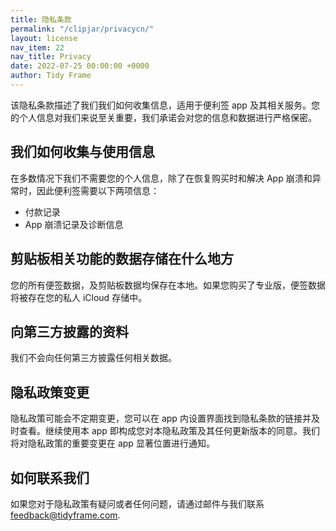 ```yaml
---
title: 隐私条款
permalink: "/clipjar/privacycn/"
layout: license
nav_item: 22
nav_title: Privacy
date: 2022-07-25 00:00:00 +0000
author: Tidy Frame
---
```


该隐私条款描述了我们我们如何收集信息，适用于便利签 app 及其相关服务。您的个人信息对我们来说至关重要，我们承诺会对您的信息和数据进行严格保密。

## 我们如何收集与使用信息

在多数情况下我们不需要您的个人信息，除了在恢复购买时和解决 App 崩溃和异常时，因此便利签需要以下两项信息：

* 付款记录
* App 崩溃记录及诊断信息

## 剪贴板相关功能的数据存储在什么地方

您的所有便签数据，及剪贴板数据均保存在本地。如果您购买了专业版，便签数据将被存在您的私人 iCloud 存储中。

## 向第三方披露的资料

我们不会向任何第三方披露任何相关数据。

## 隐私政策变更

隐私政策可能会不定期变更，您可以在 app 内设置界面找到隐私条款的链接并及时查看。继续使用本 app 即构成您对本隐私政策及其任何更新版本的同意。我们将对隐私政策的重要变更在 app 显著位置进行通知。

## 如何联系我们

如果您对于隐私政策有疑问或者任何问题，请通过邮件与我们联系 [feedback@tidyframe.com](mailto:feedback@tidyframe.com).
